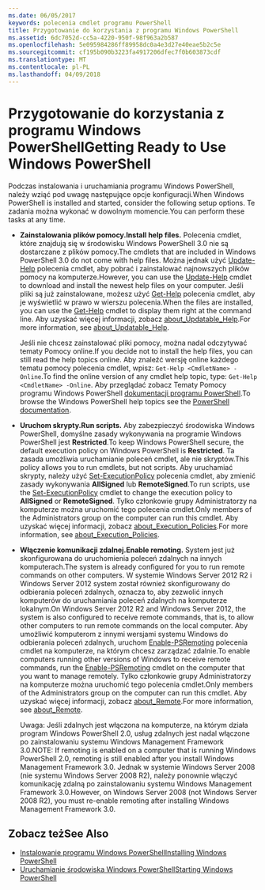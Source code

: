 ```yaml
---
ms.date: 06/05/2017
keywords: polecenia cmdlet programu PowerShell
title: Przygotowanie do korzystania z programu Windows PowerShell
ms.assetid: 6dc7052d-cc5a-4220-950f-98f963a2b587
ms.openlocfilehash: 5e095984286ff89958dc0a4e3d27e40eae5b2c5e
ms.sourcegitcommit: cf195b090b3223fa4917206dfec7f0b603873cdf
ms.translationtype: MT
ms.contentlocale: pl-PL
ms.lasthandoff: 04/09/2018
---
```

# <a name="getting-ready-to-use-windows-powershell"></a><span data-ttu-id="85503-103">Przygotowanie do korzystania z programu Windows PowerShell</span><span class="sxs-lookup"><span data-stu-id="85503-103">Getting Ready to Use Windows PowerShell</span></span>
<span data-ttu-id="85503-104">Podczas instalowania i uruchamiania programu Windows PowerShell, należy wziąć pod uwagę następujące opcje konfiguracji.</span><span class="sxs-lookup"><span data-stu-id="85503-104">When Windows PowerShell is installed and started, consider the following setup options.</span></span> <span data-ttu-id="85503-105">Te zadania można wykonać w dowolnym momencie.</span><span class="sxs-lookup"><span data-stu-id="85503-105">You can perform these tasks at any time.</span></span>

- <span data-ttu-id="85503-106">**Zainstalowania plików pomocy.**</span><span class="sxs-lookup"><span data-stu-id="85503-106">**Install help files.**</span></span> <span data-ttu-id="85503-107">Polecenia cmdlet, które znajdują się w środowisku Windows PowerShell 3.0 nie są dostarczane z plików pomocy.</span><span class="sxs-lookup"><span data-stu-id="85503-107">The cmdlets that are included in Windows PowerShell 3.0 do not come with help files.</span></span> <span data-ttu-id="85503-108">Można jednak użyć [Update-Help](/powershell/module/microsoft.powershell.core/update-help) polecenia cmdlet, aby pobrać i zainstalować najnowszych plików pomocy na komputerze.</span><span class="sxs-lookup"><span data-stu-id="85503-108">However, you can use the [Update-Help](/powershell/module/microsoft.powershell.core/update-help) cmdlet to download and install the newest help files on your computer.</span></span> <span data-ttu-id="85503-109">Jeśli pliki są już zainstalowane, możesz użyć [Get-Help](/powershell/module/microsoft.powershell.core/get-help) polecenia cmdlet, aby je wyświetlić w prawo w wierszu polecenia.</span><span class="sxs-lookup"><span data-stu-id="85503-109">When the files are installed, you can use the [Get-Help](/powershell/module/microsoft.powershell.core/get-help) cmdlet to display them right at the command line.</span></span> <span data-ttu-id="85503-110">Aby uzyskać więcej informacji, zobacz [about_Updatable_Help](/powershell/module/microsoft.powershell.core/about/about_updatable_help).</span><span class="sxs-lookup"><span data-stu-id="85503-110">For more information, see [about_Updatable_Help](/powershell/module/microsoft.powershell.core/about/about_updatable_help).</span></span>

    <span data-ttu-id="85503-111">Jeśli nie chcesz zainstalować pliki pomocy, można nadal odczytywać tematy Pomocy online.</span><span class="sxs-lookup"><span data-stu-id="85503-111">If you decide not to install the help files, you can still read the help topics online.</span></span> <span data-ttu-id="85503-112">Aby znaleźć wersję online każdego tematu pomocy polecenia cmdlet, wpisz: `Get-Help <CmdletName> -Online`.</span><span class="sxs-lookup"><span data-stu-id="85503-112">To find the online version of any cmdlet help topic, type: `Get-Help <CmdletName> -Online`.</span></span> <span data-ttu-id="85503-113">Aby przeglądać zobacz Tematy Pomocy programu Windows PowerShell [dokumentacji programu PowerShell](/powershell/scripting).</span><span class="sxs-lookup"><span data-stu-id="85503-113">To browse the Windows PowerShell help topics see the [PowerShell documentation](/powershell/scripting).</span></span>

- <span data-ttu-id="85503-114">**Uruchom skrypty.**</span><span class="sxs-lookup"><span data-stu-id="85503-114">**Run scripts.**</span></span> <span data-ttu-id="85503-115">Aby zabezpieczyć środowiska Windows PowerShell, domyślne zasady wykonywania na programie Windows PowerShell jest **Restricted**.</span><span class="sxs-lookup"><span data-stu-id="85503-115">To keep Windows PowerShell secure, the default execution policy on Windows PowerShell is **Restricted**.</span></span> <span data-ttu-id="85503-116">Ta zasada umożliwia uruchamianie poleceń cmdlet, ale nie skryptów.</span><span class="sxs-lookup"><span data-stu-id="85503-116">This policy allows you to run cmdlets, but not scripts.</span></span> <span data-ttu-id="85503-117">Aby uruchamiać skrypty, należy użyć [Set-ExecutionPolicy](/powershell/module/microsoft.powershell.security/set-executionpolicy) polecenia cmdlet, aby zmienić zasady wykonywania **AllSigned** lub **RemoteSigned**.</span><span class="sxs-lookup"><span data-stu-id="85503-117">To run scripts, use the [Set-ExecutionPolicy](/powershell/module/microsoft.powershell.security/set-executionpolicy) cmdlet to change the execution policy to **AllSigned** or **RemoteSigned**.</span></span> <span data-ttu-id="85503-118">Tylko członkowie grupy Administratorzy na komputerze można uruchomić tego polecenia cmdlet.</span><span class="sxs-lookup"><span data-stu-id="85503-118">Only members of the Administrators group on the computer can run this cmdlet.</span></span> <span data-ttu-id="85503-119">Aby uzyskać więcej informacji, zobacz [about_Execution_Policies](/powershell/module/microsoft.powershell.core/about/about_execution_policies).</span><span class="sxs-lookup"><span data-stu-id="85503-119">For more information, see [about_Execution_Policies](/powershell/module/microsoft.powershell.core/about/about_execution_policies).</span></span>

- <span data-ttu-id="85503-120">**Włączenie komunikacji zdalnej.**</span><span class="sxs-lookup"><span data-stu-id="85503-120">**Enable remoting.**</span></span> <span data-ttu-id="85503-121">System jest już skonfigurowana do uruchomienia poleceń zdalnych na innych komputerach.</span><span class="sxs-lookup"><span data-stu-id="85503-121">The system is already configured for you to run remote commands on other computers.</span></span> <span data-ttu-id="85503-122">W systemie Windows Server 2012 R2 i Windows Server 2012 system został również skonfigurowany do odbierania poleceń zdalnych, oznacza to, aby zezwolić innych komputerów do uruchamiania poleceń zdalnych na komputerze lokalnym.</span><span class="sxs-lookup"><span data-stu-id="85503-122">On Windows Server 2012 R2 and Windows Server 2012, the system is also configured to receive remote commands, that is, to allow other computers to run remote commands on the local computer.</span></span> <span data-ttu-id="85503-123">Aby umożliwić komputerom z innymi wersjami systemu Windows do odbierania poleceń zdalnych, uruchom [Enable-PSRemoting](/powershell/module/microsoft.powershell.core/enable-psremoting) polecenia cmdlet na komputerze, na którym chcesz zarządzać zdalnie.</span><span class="sxs-lookup"><span data-stu-id="85503-123">To enable computers running other versions of Windows to receive remote commands, run the [Enable-PSRemoting](/powershell/module/microsoft.powershell.core/enable-psremoting) cmdlet on the computer that you want to manage remotely.</span></span> <span data-ttu-id="85503-124">Tylko członkowie grupy Administratorzy na komputerze można uruchomić tego polecenia cmdlet.</span><span class="sxs-lookup"><span data-stu-id="85503-124">Only members of the Administrators group on the computer can run this cmdlet.</span></span> <span data-ttu-id="85503-125">Aby uzyskać więcej informacji, zobacz [about_Remote](/powershell/module/microsoft.powershell.core/about/about_remote).</span><span class="sxs-lookup"><span data-stu-id="85503-125">For more information, see [about_Remote](/powershell/module/microsoft.powershell.core/about/about_remote).</span></span>

    <span data-ttu-id="85503-126">Uwaga: Jeśli zdalnych jest włączona na komputerze, na którym działa program Windows PowerShell 2.0, usług zdalnych jest nadal włączone po zainstalowaniu systemu Windows Management Framework 3.0.</span><span class="sxs-lookup"><span data-stu-id="85503-126">NOTE: If remoting is enabled on a computer that is running Windows PowerShell 2.0, remoting is still enabled after you install Windows Management Framework 3.0.</span></span> <span data-ttu-id="85503-127">Jednak w systemie Windows Server 2008 (nie systemu Windows Server 2008 R2), należy ponownie włączyć komunikację zdalną po zainstalowaniu systemu Windows Management Framework 3.0.</span><span class="sxs-lookup"><span data-stu-id="85503-127">However, on Windows Server 2008 (not Windows Server 2008 R2), you must re-enable remoting after installing Windows Management Framework 3.0.</span></span>

## <a name="see-also"></a><span data-ttu-id="85503-128">Zobacz też</span><span class="sxs-lookup"><span data-stu-id="85503-128">See Also</span></span>
- [<span data-ttu-id="85503-129">Instalowanie programu Windows PowerShell</span><span class="sxs-lookup"><span data-stu-id="85503-129">Installing Windows PowerShell</span></span>](../setup/Installing-Windows-PowerShell.md)
- [<span data-ttu-id="85503-130">Uruchamianie środowiska Windows PowerShell</span><span class="sxs-lookup"><span data-stu-id="85503-130">Starting Windows PowerShell</span></span>](/powershell/scripting/setup/starting-windows-powershell)